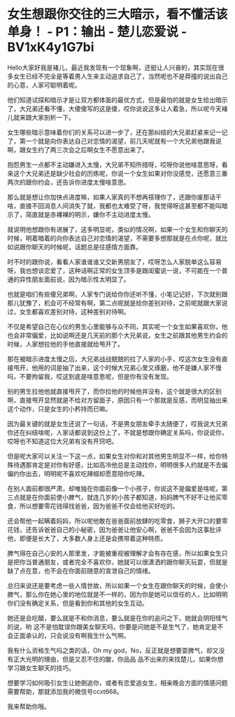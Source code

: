 # 女生想跟你交往的三大暗示，看不懂活该单身！ - P1：输出 - 楚儿恋爱说 - BV1xK4y1G7bi

Hello大家好我是褚儿，最近我发现有一个现象啊，还挺让人兴奋的，其实现在很多女生已经不完全是等着男人生来主动追求自己了，当然呢也不是莽撞的说出自己的心意，人家可聪明着呢。

他们知道试探和暗示才是让双方都体面的最优方式，但是最怕的就是女生给出暗示了，大兄弟还看不懂，大傻傻写的这是傻，哎你说说这多让人着急，所以呢今天褚儿就来跟大家剖析一下。

女生哪些暗示意味着你们的关系可以进一步了，还在那纠结的大兄弟赶紧来记一记了，第一个就是向你表达自己对恋情的渴望，前几天呢就有一个大兄弟他跟我说啊，跟女生约了两三次会之后啊女生不愿意出来了。

抱怨男生一点都不主动嫌进入太慢，大兄弟不知所措呀，哎呀你说他啥意思呀，看来这个大兄弟还是缺少社会的历练呢，你说一个女生如果对你没感觉，还愿意三番两次的跟你约会，还告诉你进度太慢啥意思。

那么就是想让你加快点进度嘛，如果人家真的不想再搭理你了，还跟你废那话干啥，直接不回消息人间消失了就，我都也太难受了呀，我觉得呀这甚至都不能叫暗示了，简直就是赤裸裸的明示，嫌你不主动进度太慢。

就说明他想跟你有进展了，这多明显呢，类似的情况啊，如果一个女生和你聊天的时候，明着暗着的向你表达自己对恋情的渴望，不需要多想那就是在点你呢，就比如说跟你聊天的时候呢，话题总是往感情方面靠。

时不时的跟你说，看看人家谁谁谁又交新男朋友了，哎呀怎么人家脱单这么容易呀，我也想谈恋爱了，这种话啊正常的女生顶多是跟闺蜜说一说，不可能在一个普通的异性朋友面前说，因为暗示性太明显了。

也就是咱们有些傻兄弟啊，人家专门说给你你还听不懂，小笔记记好，下次就别跟那儿犹豫了，机会可不经常有啊，第二点呢就是给你差别对待，之前呢就跟大家说过，女生都喜欢差别对待，这种差别对待啊。

不仅是希望自己在心仪的男生心里能够与众不同，其实呢一个女生如果喜欢你，他也会非常偏爱，比如说啊还是几天前的那个大兄弟说，女生之前跟其他男生约会的时候，人家想拉他的手他直接就给甩开了。

那在被暗示进度太慢之后，大兄弟战战兢兢的拉了人家的小手，哎这次女生没有直接甩开，他用的词是抽了出来，这个时候大兄弟心里又琢磨，他不是嫌人家不慢吗，不要拘留我，哎这到底是啥意思呢，但是你有没有发现。

别的男生拉他他就直接甩开了，而你拉他的时候他并没有，这个就是很大的区别啊，直接甩开显然就是不给对方留面子，原因只有一个那就是反感，而明显抽出来这个动作，只是女生的小矜持而已嘛。

因为最关键的就是女生还说了一句话，不是男女朋友牵手太随便了，哎我说大兄弟你还在纠结啥呢，人家话都说到这份上了，不就是想跟你确定关系吗，你说说你，哎呀也不知道这位大兄弟有没有开窍吧。

但是呢大家可以关注一下这一点，如果女生对你和对其他男生明显不一样，给你特殊待遇那肯定是对你有好感，比如高冷他总是主动找你，明明很多人约就是不去偏偏约你出去，明明呢不喜欢吃辣椒却愿意陪你吃辣。

在别人面前都很严肃，却唯独在你面前像一个小孩子，你说这不是偏爱是啥呢，第三点就是在你面前使小脾气，就连几岁的小孩子都知道，妈妈脾气不好不让他买零食，所以想要零花钱得找爸爸，因为爸爸不仅会给他买好吃的。

还会帮他一起瞒着妈妈，所以呢他敢在爸爸面前放肆的吃零食，狮子大开口的要零花钱，还告诉爸爸自己的小秘密，因为爸爸让他安心啊，爸爸不会因为这事批评他，即便是长大了，大多数人身上还是会携带着这种特质。

脾气得在自己心安的人那里发，才能被重视被理解才会有存在感，所以如果女生只是把你当普通朋友，或者完全不喜欢你，她就可以很潇洒的跟你聊天玩耍，但就是缺了点在意，也不会在你面前随意的宣泄自己的情绪。

总归来说还是要考虑一些人情世故，所以如果一个女生在跟你聊天的时候，会使小脾气，那么你在她心里的地位就是不一样的，因为你是她可以信任的人，比如明明你们没有确定关系，但是看到你和其他的女生互动。

她还是会吃醋，要么就是不和你消息，要么就是在你的追问之下，她就会阴阳怪气的说，哟 这不是怕耽误你跟美女聊天吗，你要是问她是不是生气了，她肯定是不会正面承认的，只会说没有啊我生什么气啊。

我有什么资格生气吗之类的话，Oh my god，No，反正就是想要耍脾气，却又没有正大光明的理由，但是又忍不住的酸，你品品 品不出来的来找楚儿，如果你想学习跟女生聊天的技巧。

想要学习如何吸引女生让她倒追你，或者有恋爱追女生，相亲晚会方面的情感问题需要帮助，那就添加我的微信号ccxt668。

我来帮助你哦。